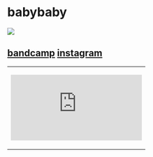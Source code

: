 # **babybaby**
![](../include/babybaby-1.png)
## [bandcamp](https://urmybabybaby.bandcamp.com/music) [instagram](https://www.instagram.com/babybaby4ever/)
<table>
    <tr>
        <td>
        	<p align="center">
        	<iframe frameborder="0"
        scrolling="no" 
        style="overflow:hidden;height:100%;width:100%;text-align:center" id="ytplayer" type="text/html" width="100%" height="100%"
src="https://www.youtube.com/embed/fsrva7YPJnQ?disablekb=1&modestbranding=1&color=white"
frameborder="0" allowfullscreen>
</iframe>
</p>
</td>
    </tr>
</table>

